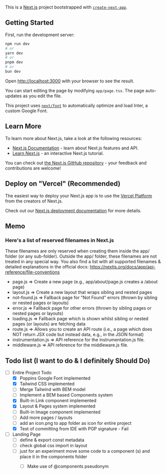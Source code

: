 This is a [Next.js](https://nextjs.org/) project bootstrapped with [`create-next-app`](https://github.com/vercel/next.js/tree/canary/packages/create-next-app).

## Getting Started

First, run the development server:

```bash
npm run dev
# or
yarn dev
# or
pnpm dev
# or
bun dev
```

Open [http://localhost:3000](http://localhost:3000) with your browser to see the result.

You can start editing the page by modifying `app/page.tsx`. The page auto-updates as you edit the file.

This project uses [`next/font`](https://nextjs.org/docs/basic-features/font-optimization) to automatically optimize and load Inter, a custom Google Font.

## Learn More

To learn more about Next.js, take a look at the following resources:

- [Next.js Documentation](https://nextjs.org/docs) - learn about Next.js features and API.
- [Learn Next.js](https://nextjs.org/learn) - an interactive Next.js tutorial.

You can check out [the Next.js GitHub repository](https://github.com/vercel/next.js/) - your feedback and contributions are welcome!

## Deploy on "Vercel" (Recommended)

The easiest way to deploy your Next.js app is to use the [Vercel Platform](https://vercel.com/new?utm_medium=default-template&filter=next.js&utm_source=create-next-app&utm_campaign=create-next-app-readme) from the creators of Next.js.

Check out our [Next.js deployment documentation](https://nextjs.org/docs/deployment) for more details.

## Memo
### Here's a list of reserved filenames in Next.js
These filenames are only reserved when creating them inside the app/ folder (or any sub-folder). 
Outside the app/ folder, these filenames are not treated in any special way.
You also find a list with all supported filenames & detailed explanations in the official docs: https://nextjs.org/docs/app/api-reference/file-conventions
- page.js => Create a new page (e.g., app/about/page.js creates a <your-domain>/about page)
- layout.js => Create a new layout that wraps sibling and nested pages
- not-found.js => Fallback page for "Not Found" errors (thrown by sibling or nested pages or layouts)
- error.js => Fallback page for other errors (thrown by sibling pages or nested pages or layouts)
- loading.js => Fallback page which is shown whilst sibling or nested pages (or layouts) are fetching data
- route.js => Allows you to create an API route (i.e., a page which does NOT return JSX code but instead data, e.g., in the JSON format)
- instrumentation.js => API reference for the instrumentation.js file.
- middleware.js => API reference for the middleware.js file.

## Todo list (I want to do & I definitely Should Do)
- [ ] Entire Project Todo
    - [x] Poppins Google Font implemented
    - [x] Tailwind CSS implemented
    - [ ] Merge Tailwind with BEM model
    - [ ] Implement a BEM based Components system
    - [x] Built-in Link component implemented
    - [x] Layout & Pages system implemented
    - [ ] Built-in Image component implemented
    - [ ] Add more pages / layouts
    - [ ] add an icon.png to app folder as icon for entire project
    - [x] Test of committing from IDE with PGP signature - Fail
- [ ] Landing Page
    - [ ] define & export const metadata
    - [ ] check global css import in layout
    - [ ] just for an experiment move some code to a component (s) and place it in the components folder
        - [ ] Make use of @components pseudonym  


